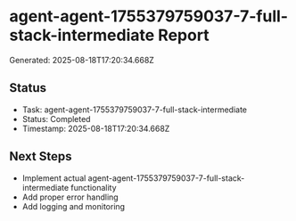 # agent-agent-1755379759037-7-full-stack-intermediate Report

Generated: 2025-08-18T17:20:34.668Z

## Status
- Task: agent-agent-1755379759037-7-full-stack-intermediate
- Status: Completed
- Timestamp: 2025-08-18T17:20:34.668Z

## Next Steps
- Implement actual agent-agent-1755379759037-7-full-stack-intermediate functionality
- Add proper error handling
- Add logging and monitoring
